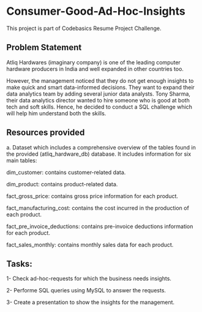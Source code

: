 # Consumer-Good-Ad-Hoc-Insights

This project is part of Codebasics Resume Project Challenge.

## Problem Statement
Atliq Hardwares (imaginary company) is one of the leading computer hardware producers in India and well expanded in other countries too.

However, the management noticed that they do not get enough insights to make quick and smart data-informed decisions. They want to expand their data analytics team by adding several junior data analysts. Tony Sharma, their data analytics director wanted to hire someone who is good at both tech and soft skills. Hence, he decided to conduct a SQL challenge which will help him understand both the skills.

## Resources provided
a. Dataset which includes a comprehensive overview of the tables found in the provided (atliq_hardware_db) database. It includes information for six main tables:

dim_customer: contains customer-related data.

dim_product: contains product-related data.

fact_gross_price: contains gross price information for each product.

fact_manufacturing_cost: contains the cost incurred in the production of each product.

fact_pre_invoice_deductions: contains pre-invoice deductions information for each product.

fact_sales_monthly: contains monthly sales data for each product.

## Tasks:
1- Check ad-hoc-requests for which the business needs insights.

2- Performe SQL queries using MySQL to answer the requests.

3- Create a presentation to show the insights for the management.
